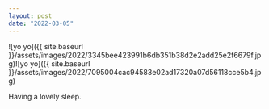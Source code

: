 ```yaml
---
layout: post
date: "2022-03-05"
---
```


![yo yo]({{ site.baseurl }}/assets/images/2022/3345bee423991b6db351b38d2e2add25e2f6679f.jpg)![yo yo]({{ site.baseurl }}/assets/images/2022/7095004cac94583e02ad17320a07d56118cce5b4.jpg)

Having a lovely sleep.
